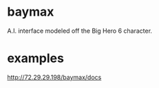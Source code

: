 # baymax
A.I. interface modeled off the Big Hero 6 character.

# examples

http://72.29.29.198/baymax/docs